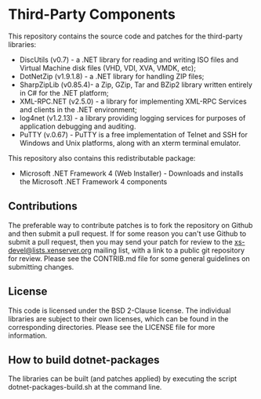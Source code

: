 Third-Party Components 
======================

This repository contains the source code and patches for the third-party 
libraries:

 *  DiscUtils (v0.7) - a .NET library for reading and writing ISO files 
    and Virtual Machine disk files (VHD, VDI, XVA, VMDK, etc);
 *  DotNetZip (v1.9.1.8) - a .NET library for handling ZIP files;
 *  SharpZipLib (v0.85.4)- a Zip, GZip, Tar and BZip2 library written 
    entirely in C# for the .NET platform;
 *  XML-RPC.NET (v2.5.0) - a library for implementing XML-RPC Services 
    and clients in the .NET environment;
 *  log4net (v1.2.13) - a library providing logging services for purposes 
    of application debugging and auditing.
 *  PuTTY (v.0.67) - PuTTY is a free implementation of Telnet and SSH for 
    Windows and Unix platforms, along with an xterm terminal emulator.  

This repository also contains this redistributable package:

 *  Microsoft .NET Framework 4 (Web Installer) - Downloads and installs 
    the Microsoft .NET Framework 4 components

Contributions
-------------

The preferable way to contribute patches is to fork the repository on Github and 
then submit a pull request. If for some reason you can't use Github to submit a 
pull request, then you may send your patch for review to the 
xs-devel@lists.xenserver.org mailing list, with a link to a public git repository 
for review. Please see the CONTRIB.md file for some general guidelines on submitting 
changes.

License
-------

This code is licensed under the BSD 2-Clause license. The individual libraries 
are subject to their own licenses, which can be found in the corresponding 
directories. Please see the LICENSE file for more information.

How to build dotnet-packages
----------------------------
The libraries can be built (and patches applied) by executing the script 
dotnet-packages-build.sh at the command line.
